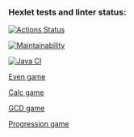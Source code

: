 ### Hexlet tests and linter status:
[![Actions Status](https://github.com/wassermanum/java-project-lvl1/workflows/hexlet-check/badge.svg)](https://github.com/wassermanum/java-project-lvl1/actions)

[![Maintainability](https://api.codeclimate.com/v1/badges/a99a88d28ad37a79dbf6/maintainability)](https://codeclimate.com/github/codeclimate/codeclimate/maintainability)

[![Java CI](https://github.com/wassermanum/java-project-lvl1/actions/workflows/build.yaml/badge.svg)](https://github.com/wassermanum/java-project-lvl1/actions/workflows/build.yaml)

[Even game](https://asciinema.org/a/o6n4li0uhnceUBM7l5KbOSXcY)

[Calc game](https://asciinema.org/a/MU6F4azTj3oO70W7Gu3OUgc4W)

[GCD game](https://asciinema.org/a/41s4qeAP0QRjk26ddA8TkrEVl)

[Progression game](https://asciinema.org/a/5WLUpGLmrDKpQID81dv8vX4ZQ)

